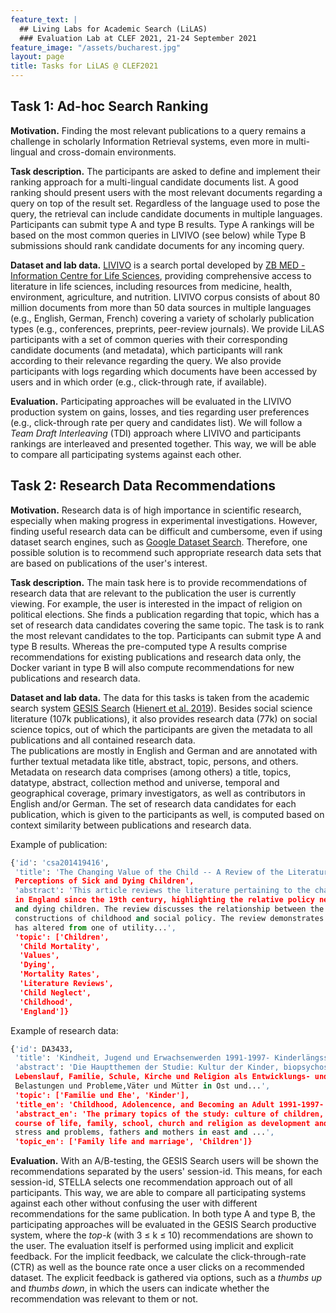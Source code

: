 ```yaml
---
feature_text: |
  ## Living Labs for Academic Search (LiLAS)
  ### Evaluation Lab at CLEF 2021, 21-24 September 2021
feature_image: "/assets/bucharest.jpg"
layout: page
title: Tasks for LiLAS @ CLEF2021
---
```


## Task 1: Ad-hoc Search Ranking

__Motivation.__ Finding the most relevant publications to a query remains a challenge in scholarly Information Retrieval systems, even more in multi-lingual and cross-domain environments. 

__Task description.__ The participants are asked to define and implement their ranking approach for a multi-lingual candidate documents list. A good ranking should present users with the most relevant documents regarding a query on top of the result set. Regardless of the language used to pose the query, the retrieval can include candidate documents in multiple languages. Participants can submit type A and type B results. Type A rankings will be based on the most common queries in LIVIVO (see below) while Type B submissions should rank candidate documents for any incoming query. 

__Dataset and lab data.__ [LIVIVO](https://livivo.de) is a search portal developed by [ZB MED - Information Centre for Life Sciences](https://zbmed.de), providing comprehensive access to literature in life sciences, including resources from medicine, health, environment, agriculture, and nutrition. LIVIVO corpus consists of about 80 million documents from more than 50 data sources in multiple languages (e.g., English, German, French) covering a variety of  scholarly publication types (e.g., conferences, preprints, peer-review journals). We provide LiLAS participants with a set of common queries with their corresponding candidate documents (and metadata), which participants will rank according to their relevance regarding the query. We also provide participants with logs regarding which documents have been accessed by users and in which order (e.g., click-through rate, if available). 

__Evaluation.__ Participating approaches will be evaluated in the LIVIVO production system on gains, losses, and ties regarding user preferences (e.g., click-through rate per query and candidates list). We will follow a _Team Draft Interleaving_ (TDI) approach where LIVIVO and participants rankings are interleaved and presented together. This way, we will be able to compare all participating systems against each other.

## Task 2: Research Data Recommendations

__Motivation.__ Research data is of high importance in scientific research, especially when making progress in experimental investigations. 
However, finding useful research data can be difficult and cumbersome, even if using dataset search engines, such as [Google Dataset Search](https://datasetsearch.research.google.com/). Therefore, one possible solution is to recommend such appropriate research data sets that are based on publications of the user's interest.  

__Task description.__ The main task here is to provide recommendations of research data that are relevant to the publication the user is currently viewing. 
For example, the user is interested in the impact of religion on political elections. She finds a publication regarding that topic, which has a set of research data candidates covering the same topic. The task is to rank the most relevant candidates to the top. Participants can submit type A and type B results. 
Whereas the pre-computed type A results comprise recommendations for existing publications and research data only, the Docker variant in type B will also compute recommendations for new publications and research data.

__Dataset and lab data.__ The data for this tasks is taken from the academic search system [GESIS Search](https://search.gesis.org/) ([Hienert et al. 2019](https://ieeexplore.ieee.org/document/8791137)). Besides social science literature (107k publications), it also provides research data (77k) on social science topics, out of which the participants are given the metadata to all publications and all contained research data.  
The publications are mostly in English and German and are annotated with further textual metadata like title, abstract, topic, persons, and others. Metadata on research data comprises (among others) a title, topics, datatype, abstract, collection method and universe, temporal and geographical coverage, primary investigators, as well as contributors in English and/or German. The set of research data candidates for each publication, which is given to the participants as well, is computed based on context similarity between publications and research data. 

Example of publication:

```python
{'id': 'csa201419416',
 'title': 'The Changing Value of the Child -- A Review of the Literature Regarding Social
 Perceptions of Sick and Dying Children',
 'abstract': 'This article reviews the literature pertaining to the changing value of the child 
 in England since the 19th century, highlighting the relative policy neglect of contemporary sick
 and dying children. The review discusses the relationship between the value of the child, social
 constructions of childhood and social policy. The review demonstrates how the value of the child 
 has altered from one of utility...',
 'topic': ['Children',
  'Child Mortality',
  'Values',
  'Dying',
  'Mortality Rates',
  'Literature Reviews',
  'Child Neglect',
  'Childhood',
  'England']}

```

Example of research data:

```python
{'id': DA3433,
 'title': 'Kindheit, Jugend und Erwachsenwerden 1991-1997- Kinderlängsschnitt 1993-1997',
 'abstract': 'Die Hauptthemen der Studie: Kultur der Kinder, biopsychosoziale Entwicklung und 
 Lebenslauf, Familie, Schule, Kirche und Religion als Entwicklungs- und Sozialisationskontexte,
 Belastungen und Probleme,Väter und Mütter in Ost und...',
 'topic': ['Familie und Ehe', 'Kinder'], 
 'title_en': 'Childhood, Adolencence, and Becoming an Adult 1991-1997- Children Longitudinal 1993-1997',
 'abstract_en': 'The primary topics of the study: culture of children, bio-psycho-social development and 
 course of life, family, school, church and religion as development and socialization context, 
 stress and problems, fathers and mothers in east and ...',
 'topic_en': ['Family life and marriage', 'Children']}
```


__Evaluation.__
With an A/B-testing, the GESIS Search users will be shown the recommendations separated by the users' session-id. This means, for each session-id, STELLA selects one recommendation approach out of all participants. This way, we are able to compare all participating systems against each other without confusing the user with different recommendations for the same publication. 
In both type A and type B, the participating approaches will be evaluated in the GESIS Search productive system, where the _top-k_ (with 3 &le; k &le; 10) recommendations are shown to the user. The evaluation itself is performed using implicit and explicit feedback. For the implicit feedback, we calculate the click-through-rate (CTR) as well as the bounce rate once a user clicks on a recommended dataset. The explicit feedback is gathered via options, such as a _thumbs up_ and _thumbs down_, in which the users can indicate whether the recommendation was relevant to them or not. 
